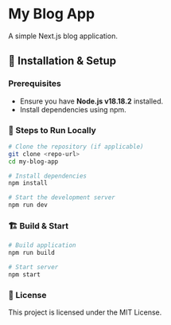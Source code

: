 # My Blog App

A simple Next.js blog application.

## 🚀 Installation & Setup

### Prerequisites

- Ensure you have **Node.js v18.18.2** installed.
- Install dependencies using npm.

### 📌 Steps to Run Locally

```sh
# Clone the repository (if applicable)
git clone <repo-url>
cd my-blog-app

# Install dependencies
npm install

# Start the development server
npm run dev
```

### 🏗️ Build & Start

```sh
# Build application
npm run build

# Start server
npm start
```

### 📜 License

This project is licensed under the MIT License.
